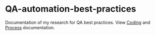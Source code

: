 # QA-automation-best-practices

Documentation of my research for QA best practices. View [Coding](https://github.com/cleriphil/QA-automation-best-practices/blob/master/code.md) and [Process](https://github.com/cleriphil/QA-automation-best-practices/blob/master/process.md) documentation. 
